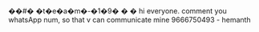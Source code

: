 ��#� �t�e�a�m�-�1�9�
�
�
hi everyone. comment you whatsApp num, so that v can communicate
mine 9666750493 - hemanth
